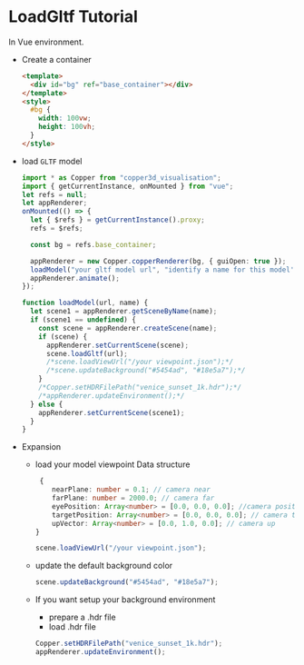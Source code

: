 # LoadGltf Tutorial

In Vue environment.

- Create a container

  ```html
  <template>
    <div id="bg" ref="base_container"></div>
  </template>
  <style>
    #bg {
      width: 100vw;
      height: 100vh;
    }
  </style>
  ```

- load `GLTF` model

  ```ts
  import * as Copper from "copper3d_visualisation";
  import { getCurrentInstance, onMounted } from "vue";
  let refs = null;
  let appRenderer;
  onMounted(() => {
    let { $refs } = getCurrentInstance().proxy;
    refs = $refs;

    const bg = refs.base_container;

    appRenderer = new Copper.copperRenderer(bg, { guiOpen: true });
    loadModel("your gltf model url", "identify a name for this model's scene");
    appRenderer.animate();
  });
  ```

  ```ts
  function loadModel(url, name) {
    let scene1 = appRenderer.getSceneByName(name);
    if (scene1 == undefined) {
      const scene = appRenderer.createScene(name);
      if (scene) {
        appRenderer.setCurrentScene(scene);
        scene.loadGltf(url);
        /*scene.loadViewUrl("/your viewpoint.json");*/
        /*scene.updateBackground("#5454ad", "#18e5a7");*/
      }
      /*Copper.setHDRFilePath("venice_sunset_1k.hdr");*/
      /*appRenderer.updateEnvironment();*/
    } else {
      appRenderer.setCurrentScene(scene1);
    }
  }
  ```

- Expansion

  - load your model viewpoint
    Data structure

    ```ts
     {
        nearPlane: number = 0.1; // camera near
        farPlane: number = 2000.0; // camera far
        eyePosition: Array<number> = [0.0, 0.0, 0.0]; //camera position
        targetPosition: Array<number> = [0.0, 0.0, 0.0]; // camera target (look at)
        upVector: Array<number> = [0.0, 1.0, 0.0]; // camera up
    }
    ```

    ```ts
    scene.loadViewUrl("/your viewpoint.json");
    ```

  - update the default background color

    ```ts
    scene.updateBackground("#5454ad", "#18e5a7");
    ```

  - If you want setup your background environment
    - prepare a .hdr file
    - load .hdr file
    ```ts
    Copper.setHDRFilePath("venice_sunset_1k.hdr");
    appRenderer.updateEnvironment();
    ```
